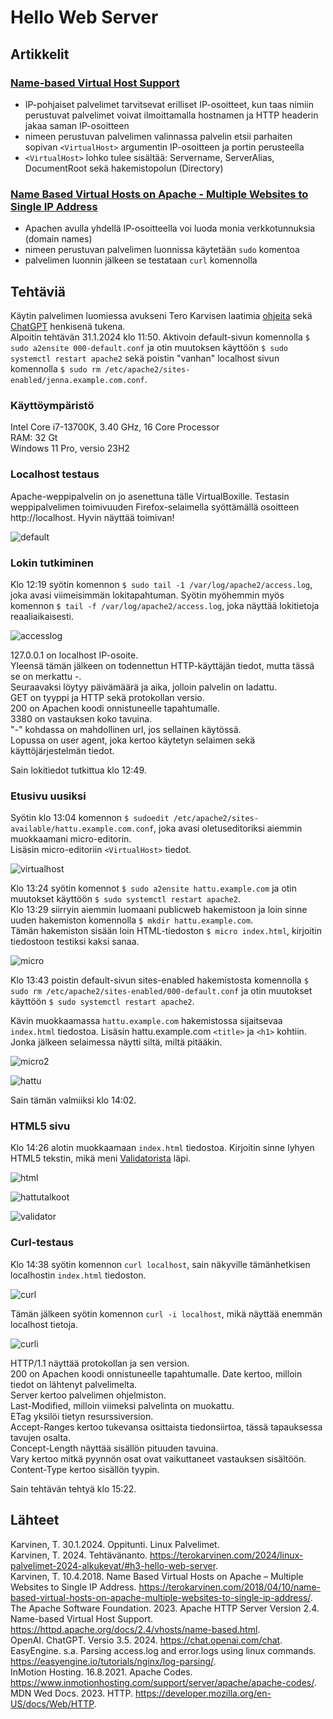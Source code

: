 # Hello Web Server

## Artikkelit

### [Name-based Virtual Host Support](https://httpd.apache.org/docs/2.4/vhosts/name-based.html)
-  IP-pohjaiset palvelimet tarvitsevat erilliset IP-osoitteet, kun taas nimiin perustuvat palvelimet voivat ilmoittamalla hostnamen ja HTTP headerin jakaa saman IP-osoitteen
-  nimeen perustuvan palvelimen valinnassa palvelin etsii parhaiten sopivan `<VirtualHost>` argumentin IP-osoitteen ja portin perusteella
-  `<VirtualHost>` lohko tulee sisältää: Servername, ServerAlias, DocumentRoot sekä hakemistopolun (Directory)

### [Name Based Virtual Hosts on Apache - Multiple Websites to Single IP Address](https://terokarvinen.com/2018/04/10/name-based-virtual-hosts-on-apache-multiple-websites-to-single-ip-address/)
- Apachen avulla yhdellä IP-osoitteella voi luoda monia verkkotunnuksia (domain names)
- nimeen perustuvan palvelimen luonnissa käytetään `sudo` komentoa
- palvelimen luonnin jälkeen se testataan `curl` komennolla

## Tehtäviä

Käytin palvelimen luomiessa avukseni Tero Karvisen laatimia [ohjeita](https://terokarvinen.com/2018/04/10/name-based-virtual-hosts-on-apache-multiple-websites-to-single-ip-address/) sekä [ChatGPT](https://chat.openai.com/) henkisenä tukena.  
Alpoitin tehtävän 31.1.2024 klo 11:50. Aktivoin default-sivun komennolla `$ sudo a2ensite 000-default.conf` ja otin muutoksen käyttöön `$ sudo systemctl restart apache2` sekä poistin "vanhan" localhost sivun komennolla `$ sudo rm /etc/apache2/sites-enabled/jenna.example.com.conf`.  

### Käyttöympäristö

Intel Core i7-13700K, 3.40 GHz, 16 Core Processor  
RAM: 32 Gt  
Windows 11 Pro, versio 23H2  

### Localhost testaus

Apache-weppipalvelin on jo asenettuna tälle VirtualBoxille. Testasin weppipalvelimen toimivuuden Firefox-selaimella syöttämällä osoitteen http://localhost. Hyvin näyttää toimivan!

![default](images/default.png)

### Lokin tutkiminen
Klo 12:19 syötin komennon `$ sudo tail -1 /var/log/apache2/access.log`, joka avasi viimeisimmän lokitapahtuman. Syötin myöhemmin myös komennon `$ tail -f /var/log/apache2/access.log`, joka näyttää lokitietoja reaaliaikaisesti.

![accesslog](images/accesslog.png)

127.0.0.1 on localhost IP-osoite.  
Yleensä tämän jälkeen on todennettun HTTP-käyttäjän tiedot, mutta tässä se on merkattu -.  
Seuraavaksi löytyy päivämäärä ja aika, jolloin palvelin on ladattu.  
GET on tyyppi ja HTTP sekä protokollan versio.    
200 on Apachen koodi onnistuneelle tapahtumalle.  
3380 on vastauksen koko tavuina.  
"-" kohdassa on mahdollinen url, jos sellainen käytössä.  
Lopussa on user agent, joka kertoo käytetyn selaimen sekä käyttöjärjestelmän tiedot.  

Sain lokitiedot tutkittua klo 12:49.  

### Etusivu uusiksi

Syötin klo 13:04 komennon `$ sudoedit /etc/apache2/sites-available/hattu.example.com.conf`, joka avasi oletuseditoriksi aiemmin muokkaamani micro-editorin.  
Lisäsin micro-editoriin `<VirtualHost>` tiedot.

![virtualhost](images/virtualhost.png)

Klo 13:24 syötin komennot `$ sudo a2ensite hattu.example.com` ja otin muutokset käyttöön `$ sudo systemctl restart apache2`.  
Klo 13:29 siirryin aiemmin luomaani publicweb hakemistoon ja loin sinne uuden hakemiston komennolla `$ mkdir hattu.example.com`.   
Tämän hakemiston sisään loin HTML-tiedoston `$ micro index.html`, kirjoitin tiedostoon testiksi kaksi sanaa. 

![micro](images/micro.png)

Klo 13:43 poistin default-sivun sites-enabled hakemistosta komennolla `$ sudo rm /etc/apache2/sites-enabled/000-default.conf` ja otin muutokset käyttöön `$ sudo systemctl restart apache2`.  

Kävin muokkaamassa `hattu.example.com` hakemistossa sijaitsevaa `index.html` tiedostoa.  Lisäsin hattu.example.com `<title>` ja `<h1>` kohtiin.  Jonka jälkeen selaimessa näytti siltä, miltä pitääkin.  

![micro2](images/micro2.png)  

![hattu](images/hattu.png)

Sain tämän valmiiksi klo 14:02.

### HTML5 sivu
Klo 14:26 alotin muokkaamaan `index.html` tiedostoa.  Kirjoitin sinne lyhyen HTML5 tekstin, mikä meni [Validatorista](https://validator.w3.org/#validate_by_input) läpi.  

![html](images/html.png)

![hattutalkoot](images/hattutalkoot.png)

![validator](images/validator.png)

### Curl-testaus

Klo 14:38 syötin komennon `curl localhost`, sain näkyville tämänhetkisen localhostin `index.html` tiedoston.  

![curl](images/curl.png)

Tämän jälkeen syötin komennon `curl -i localhost`, mikä näyttää enemmän localhost tietoja.  

![curli](images/curli.png)

HTTP/1.1 näyttää protokollan ja sen version.  
200 on Apachen koodi onnistuneelle tapahtumalle. 
Date kertoo, milloin tiedot on lähtenyt palvelimelta.  
Server kertoo palvelimen ohjelmiston.  
Last-Modified, milloin viimeksi palvelinta on muokattu.  
ETag yksilöi tietyn resurssiversion.  
Accept-Ranges kertoo tukevansa osittaista tiedonsiirtoa, tässä tapauksessa tavujen osalta.  
Concept-Length näyttää sisällön pituuden tavuina.  
Vary kertoo mitkä pyynnön osat ovat vaikuttaneet vastauksen sisältöön.  
Content-Type kertoo sisällön tyypin.  

Sain tehtävän tehtyä klo 15:22.  

## Lähteet

Karvinen, T. 30.1.2024. Oppitunti. Linux Palvelimet.  
Karvinen, T. 2024. Tehtävänanto. https://terokarvinen.com/2024/linux-palvelimet-2024-alkukevat/#h3-hello-web-server.  
Karvinen, T. 10.4.2018. Name Based Virtual Hosts on Apache – Multiple Websites to Single IP Address. https://terokarvinen.com/2018/04/10/name-based-virtual-hosts-on-apache-multiple-websites-to-single-ip-address/.  
The Apache Software Foundation. 2023. Apache HTTP Server Version 2.4. Name-based Virtual Host Support. https://httpd.apache.org/docs/2.4/vhosts/name-based.html.  
OpenAI. ChatGPT. Versio 3.5. 2024. https://chat.openai.com/chat.  
EasyEngine. s.a. Parsing access.log and error.logs using linux commands. https://easyengine.io/tutorials/nginx/log-parsing/.  
InMotion Hosting. 16.8.2021. Apache Codes. https://www.inmotionhosting.com/support/server/apache/apache-codes/.  
MDN Wed Docs. 2023. HTTP. https://developer.mozilla.org/en-US/docs/Web/HTTP. 

